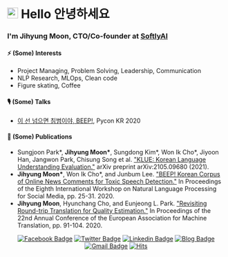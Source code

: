 # <img src="https://media.giphy.com/media/hvRJCLFzcasrR4ia7z/giphy.gif" width="25px">  Hello 안녕하세요


### I'm Jihyung Moon, CTO/Co-founder at [SoftlyAI](https://softly.ai/)

#### ⚡ (Some) Interests
- Project Managing, Problem Solving, Leadership, Communication
- NLP Research, MLOps, Clean code
- Figure skating, Coffee

#### 🎙 (Some) Talks
- [이 선 넘으면 침범이야, BEEP!](https://pycon.kr/2020/program/talk/62), Pycon KR 2020

#### 📄 (Some) Publications
- Sungjoon Park\*, **Jihyung Moon\***, Sungdong Kim\*, Won Ik Cho\*, Jiyoon Han, Jangwon Park, Chisung Song et al. ["KLUE: Korean Language Understanding Evaluation."](https://arxiv.org/pdf/2105.09680.pdf) arXiv preprint arXiv:2105.09680 (2021).
- **Jihyung Moon\***, Won Ik Cho\*, and Junbum Lee. ["BEEP! Korean Corpus of Online News Comments for Toxic Speech Detection."](https://www.aclweb.org/anthology/2020.socialnlp-1.4.pdf) In Proceedings of the Eighth International Workshop on Natural Language Processing for Social Media, pp. 25-31. 2020.
- **Jihyung Moon**, Hyunchang Cho, and Eunjeong L. Park. ["Revisiting Round-trip Translation for Quality Estimation."](https://www.aclweb.org/anthology/2020.eamt-1.11.pdf) In Proceedings of the 22nd Annual Conference of the European Association for Machine Translation, pp. 91-104. 2020.


<div align=center>

[![Facebook Badge](https://img.shields.io/badge/facebook-1877f2?style=flat&logo=facebook&logoColor=white&link=https://www.facebook.com/jihyung.moon.9)](https://www.facebook.com/jihyung.moon.9)
[![Twitter Badge](https://img.shields.io/badge/twitter-1DA1F2?style=flat&logo=twitter&logoColor=white&link=https://twitter.com/jihyung_moon)](https://twitter.com/jihyung_moon)
[![Linkedin Badge](https://img.shields.io/badge/LinkedIn-blue?style=flat&logo=linkedin&logoColor=white&link=https://www.linkedin.com/in/mjihyung/)](https://www.linkedin.com/in/mjihyung/)
[![Blog Badge](http://img.shields.io/badge/Blog-black?style=flat&logo=github&link=https://inmoonlight.github.io/)](https://inmoonlight.github.io/)
[![Gmail Badge](https://img.shields.io/badge/Gmail-d14836?style=flat&logo=Gmail&logoColor=white&link=mailto:mjihyung@gmail.com)](mailto:mjihyung@gmail.com)
[![Hits](https://hits.seeyoufarm.com/api/count/incr/badge.svg?url=https%3A%2F%2Fgithub.com%2Finmoonlight&count_bg=%2379C83D&title_bg=%23555555&icon=&icon_color=%23E7E7E7&title=hits&edge_flat=false)](https://hits.seeyoufarm.com)
<div>

